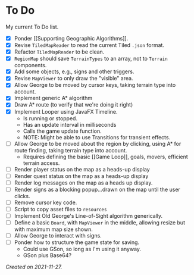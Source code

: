 # To Do

My current To Do list.

- [x] Ponder [[Supporting Geographic Algorithms]].
- [x] Revise `TiledMapReader` to read the current Tiled `.json` format.
- [x] Refactor `TiledMapReader` to be clean. 
- [x] `RegionMap` should save `TerrainTypes` to an array, not to `Terrain` components.
- [x] Add some objects, e.g., signs and other triggers.
- [x] Revise `MapViewer` to only draw the "visible" area.
- [x] Allow George to be moved by cursor keys, taking terrain type into account.
- [x] Implement generic A* algorithm
- [x] Draw A* route (to verify that we're doing it right)
- [x] Implement Looper using JavaFX Timeline.
	- Is running or stopped.
	- Has an update interval in milliseconds
	- Calls the game update function.
	- NOTE: Might be able to use Transitions for transient effects.
- [ ] Allow George to be moved about the region by clicking, using A* for route finding, taking terrain type into account.
	- Requires defining the basic [[Game Loop]], goals, movers, efficient terrain access.
- [ ] Render player status on the map as a heads-up display
- [ ] Render quest status on the map as a heads-up display
- [ ] Render log messages on the map as a heads up display.
- [ ] Render signs as a blocking popup...drawn on the map until the user clicks.
- [ ] Remove cursor key code.
- [ ] Script to copy asset files to `resources`
- [ ] Implement Old George's Line-of-Sight algorithm generically.
- [ ] Define a basic `Board`, with `MapViewer` in the middle, allowing resize but with maximum map size shown.
- [ ] Allow George to interact with signs.
- [ ] Ponder how to structure the game state for saving.
	- Could use GSon, so long as I'm using it anyway.
	- GSon plus Base64?

_Created on 2021-11-27._